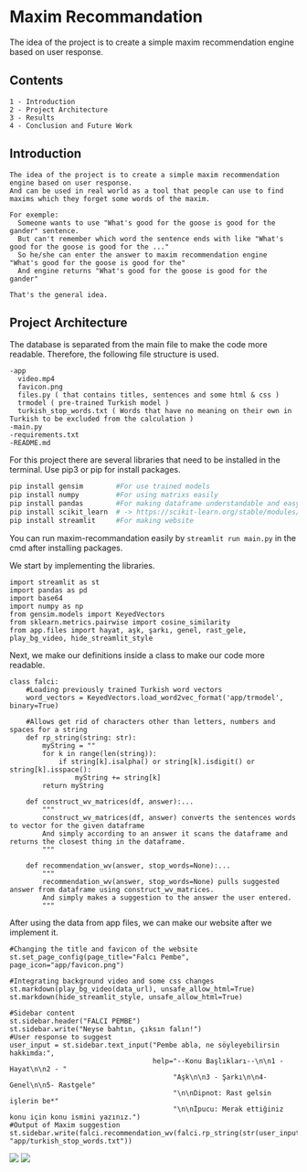 # Maxim Recommandation

The idea of the project is to create a simple maxim recommendation engine based on user response.

## Contents

```
1 - Introduction
2 - Project Architecture
3 - Results
4 - Conclusion and Future Work
```

## Introduction
~~~
The idea of the project is to create a simple maxim recommendation engine based on user response.
And can be used in real world as a tool that people can use to find maxims which they forget some words of the maxim.

For exemple:
  Someone wants to use "What's good for the goose is good for the gander" sentence.
  But can't remember which word the sentence ends with like "What's good for the goose is good for the ..."
  So he/she can enter the answer to maxim recommendation engine "What's good for the goose is good for the"
  And engine returns "What's good for the goose is good for the gander"
  
That's the general idea.
~~~

## Project Architecture

The database is separated from the main file to make the code more readable. Therefore, the following file structure is used.
```
-app
  video.mp4
  favicon.png
  files.py ( that contains titles, sentences and some html & css )
  trmodel ( pre-trained Turkish model )
  turkish_stop_words.txt ( Words that have no meaning on their own in Turkish to be excluded from the calculation )
-main.py
-requirements.txt
-README.md
```

For this project there are several libraries that need to be installed in the terminal.
Use pip3 or pip for install packages.

```bash
pip install gensim        #For use trained models
pip install numpy         #For using matrixs easily
pip install pandas        #For making dataframe understandable and easy to change
pip install scikit_learn  # -> https://scikit-learn.org/stable/modules/generated/sklearn.metrics.pairwise.cosine_similarity.html
pip install streamlit     #For making website
```

You can run maxim-recommandation easily by `streamlit run main.py` in the cmd after installing packages.

We start by implementing the libraries.
```python3
import streamlit as st
import pandas as pd
import base64
import numpy as np
from gensim.models import KeyedVectors
from sklearn.metrics.pairwise import cosine_similarity
from app.files import hayat, aşk, şarkı, genel, rast_gele, play_bg_video, hide_streamlit_style
```

Next, we make our definitions inside a class to make our code more readable.
```python3
class falci:
    #Loading previously trained Turkish word vectors
    word_vectors = KeyedVectors.load_word2vec_format('app/trmodel', binary=True)

    #Allows get rid of characters other than letters, numbers and spaces for a string
    def rp_string(string: str):
        myString = ""
        for k in range(len(string)):
            if string[k].isalpha() or string[k].isdigit() or string[k].isspace():
                myString += string[k]
        return myString
        
    def construct_wv_matrices(df, answer):...
        """
        construct_wv_matrices(df, answer) converts the sentences words to vector for the given dataframe
        And simply according to an answer it scans the dataframe and returns the closest thing in the dataframe.
        """

    def recommendation_wv(answer, stop_words=None):...
        """
        recommendation_wv(answer, stop_words=None) pulls suggested answer from dataframe using construct_wv_matrices.
        And simply makes a suggestion to the answer the user entered.
        """
```

After using the data from app files, we can make our website after we implement it.

```python3
#Changing the title and favicon of the website
st.set_page_config(page_title="Falcı Pembe", page_icon="app/favicon.png")

#Integrating background video and some css changes
st.markdown(play_bg_video(data_url), unsafe_allow_html=True)
st.markdown(hide_streamlit_style, unsafe_allow_html=True)

#Sidebar content
st.sidebar.header("FALCI PEMBE")
st.sidebar.write("Neyse bahtın, çıksın falın!")
#User response to suggest
user_input = st.sidebar.text_input("Pembe abla, ne söyleyebilirsin hakkımda:",
                                   help="--Konu Başlıkları--\n\n1 - Hayat\n\n2 - "
                                        "Aşk\n\n3 - Şarkı\n\n4- Genel\n\n5- Rastgele"
                                        "\n\nDipnot: Rast gelsin işlerin be*"
                                        "\n\nİpucu: Merak ettiğiniz konu için konu ismini yazınız.")
#Output of Maxim suggestion
st.sidebar.write(falci.recommendation_wv(falci.rp_string(str(user_input).lower()), "app/turkish_stop_words.txt"))
```

![](https://user-images.githubusercontent.com/54884571/141697858-c42408de-2756-4fc6-8578-88c49e7255e0.png)
![](https://user-images.githubusercontent.com/54884571/141697938-9df41c57-2814-4139-9006-e8d251af64a8.png)
